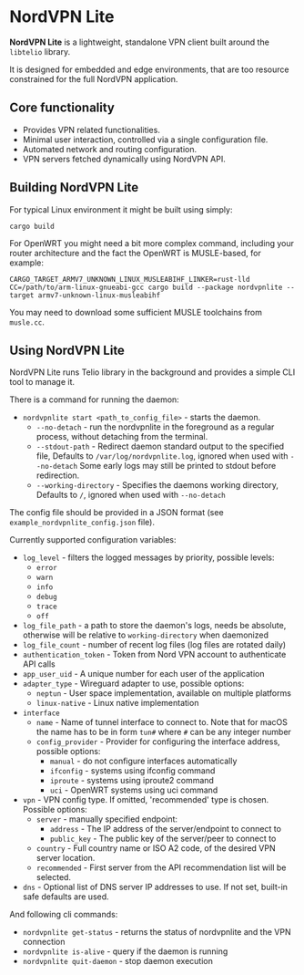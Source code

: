 # NordVPN Lite

**NordVPN Lite** is a lightweight, standalone VPN client built around
the `libtelio` library.

It is designed for embedded and edge environments, that are too resource
constrained for the full NordVPN application.

## Core functionality

* Provides VPN related functionalities.
* Minimal user interaction, controlled via a single configuration file.
* Automated network and routing configuration.
* VPN servers fetched dynamically using NordVPN API.

## Building NordVPN Lite

For typical Linux environment it might be built using simply:

```cargo build```

For OpenWRT you might need a bit more complex command, including your router architecture
and the fact the OpenWRT is MUSLE-based, for example:

```CARGO_TARGET_ARMV7_UNKNOWN_LINUX_MUSLEABIHF_LINKER=rust-lld CC=/path/to/arm-linux-gnueabi-gcc cargo build --package nordvpnlite --target armv7-unknown-linux-musleabihf```

You may need to download some sufficient MUSLE toolchains from `musle.cc`.

## Using NordVPN Lite

NordVPN Lite runs Telio library in the background and provides a simple CLI tool to
manage it.

There is a command for running the daemon:

* `nordvpnlite start <path_to_config_file>` - starts the daemon.
  * `--no-detach` - run the nordvpnlite in the foreground as a regular process,
  without detaching from the terminal.
  * `--stdout-path` - Redirect daemon standard output to the specified file,
  Defaults to `/var/log/nordvpnlite.log`, ignored when used with `--no-detach`
  Some early logs may still be printed to stdout before redirection.
  * `--working-directory` - Specifies the daemons working directory,
  Defaults to `/`, ignored when used with `--no-detach`

The config file should be provided in a JSON format
(see `example_nordvpnlite_config.json` file).

Currently supported configuration variables:

* `log_level` - filters the logged messages by priority, possible levels:
  * `error`
  * `warn`
  * `info`
  * `debug`
  * `trace`
  * `off`
* `log_file_path` - a path to store the daemon's logs,
needs be absolute, otherwise will be relative to `working-directory` when daemonized
* `log_file_count` - number of recent log files (log files are rotated daily)
* `authentication_token` - Token from Nord VPN account to authenticate API calls
* `app_user_uid` - A unique number for each user of the application
* `adapter_type` - Wireguard adapter to use, possible options:
  * `neptun` - User space implementation, available on multiple platforms
  * `linux-native` - Linux native implementation
* `interface`
  * `name` - Name of tunnel interface to connect to. Note that for macOS
  the name has to be in form `tun#` where `#` can be any integer number
  * `config_provider` - Provider for configuring the interface address,
  possible options:
    * `manual` - do not configure interfaces automatically
    * `ifconfig` - systems using ifconfig command
    * `iproute` - systems using iproute2 command
    * `uci` - OpenWRT systems using uci command
* `vpn` - VPN config type. If omitted, 'recommended' type is chosen. Possible options:
  * `server` - manually specified endpoint:
    * `address` - The IP address of the server/endpoint to connect to
    * `public_key` - The public key of the server/peer to connect to
  * `country` - Full country name or ISO A2 code, of the desired VPN server location.
  * `recommended` - First server from the API recommendation list will be selected.
* `dns` - Optional list of DNS server IP addresses to use. If not set, built-in safe defaults are used.

And following cli commands:

* `nordvpnlite get-status` - returns the status of nordvpnlite and the VPN connection
* `nordvpnlite is-alive` - query if the daemon is running
* `nordvpnlite quit-daemon` - stop daemon execution
